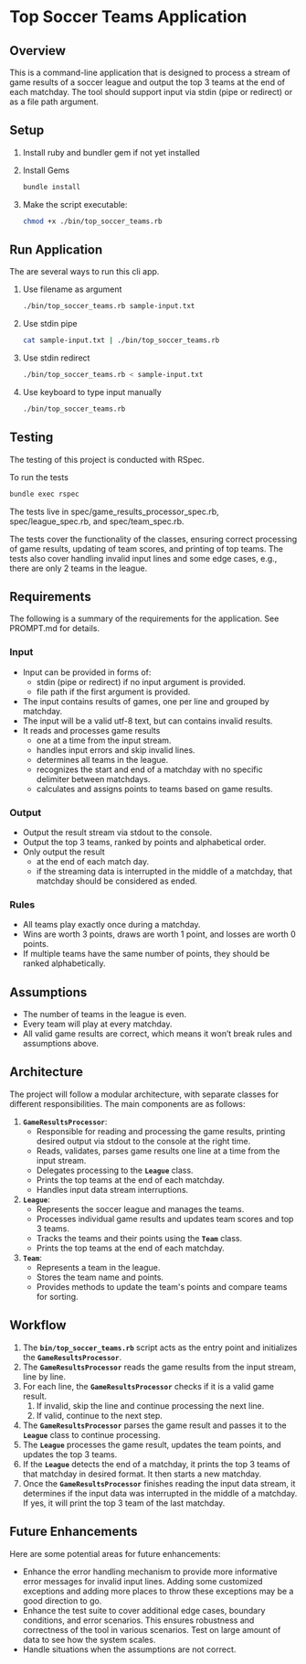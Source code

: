 # Top Soccer Teams Application

## **Overview**

This is a command-line application that is designed to process a stream of game results of a soccer league and output the top 3 teams at the end of each matchday. The tool should support input via stdin (pipe or redirect) or as a file path argument.

## Setup

1. Install ruby and bundler gem if not yet installed
2. Install Gems

   ```bash
   bundle install
   ```

3. Make the script executable:

   ```bash
   chmod +x ./bin/top_soccer_teams.rb
   ```

## Run Application

The are several ways to run this cli app.

1. Use filename as argument

   ```bash
   ./bin/top_soccer_teams.rb sample-input.txt
   ```

2. Use stdin pipe

   ```bash
   cat sample-input.txt | ./bin/top_soccer_teams.rb
   ```

3. Use stdin redirect

   ```bash
   ./bin/top_soccer_teams.rb < sample-input.txt
   ```

4. Use keyboard to type input manually

   ```bash
   ./bin/top_soccer_teams.rb
   ```

## Testing

The testing of this project is conducted with RSpec.

To run the tests

```bash
bundle exec rspec
```

The tests live in spec/game_results_processor_spec.rb, spec/league_spec.rb, and spec/team_spec.rb.

The tests cover the functionality of the classes, ensuring correct processing of game results, updating of team scores, and printing of top teams. The tests also cover handling invalid input lines and some edge cases, e.g., there are only 2 teams in the league.

## Requirements

The following is a summary of the requirements for the application. See PROMPT.md for details.

### Input

- Input can be provided in forms of:
  - stdin (pipe or redirect) if no input argument is provided.
  - file path if the first argument is provided.
- The input contains results of games, one per line and grouped by matchday.
- The input will be a valid utf-8 text, but can contains invalid results.
- It reads and processes game results
  - one at a time from the input stream.
  - handles input errors and skip invalid lines.
  - determines all teams in the league.
  - recognizes the start and end of a matchday with no specific delimiter between matchdays.
  - calculates and assigns points to teams based on game results.

### Output

- Output the result stream via stdout to the console.
- Output the top 3 teams, ranked by points and alphabetical order.
- Only output the result
  - at the end of each match day.
  - if the streaming data is interrupted in the middle of a matchday, that matchday should be considered as ended.

### Rules

- All teams play exactly once during a matchday.
- Wins are worth 3 points, draws are worth 1 point, and losses are worth 0 points.
- If multiple teams have the same number of points, they should be ranked alphabetically.

## Assumptions

- The number of teams in the league is even.
- Every team will play at every matchday.
- All valid game results are correct, which means it won’t break rules and assumptions above.

## **Architecture**

The project will follow a modular architecture, with separate classes for different responsibilities. The main components are as follows:

1. **`GameResultsProcessor`**:
   - Responsible for reading and processing the game results, printing desired output via stdout to the console at the right time.
   - Reads, validates, parses game results one line at a time from the input stream.
   - Delegates processing to the **`League`** class.
   - Prints the top teams at the end of each matchday.
   - Handles input data stream interruptions.
2. **`League`**:
   - Represents the soccer league and manages the teams.
   - Processes individual game results and updates team scores and top 3 teams.
   - Tracks the teams and their points using the **`Team`** class.
   - Prints the top teams at the end of each matchday.
3. **`Team`**:
   - Represents a team in the league.
   - Stores the team name and points.
   - Provides methods to update the team's points and compare teams for sorting.

## **Workflow**

1. The **`bin/top_soccer_teams.rb`** script acts as the entry point and initializes the **`GameResultsProcessor`**.
2. The **`GameResultsProcessor`** reads the game results from the input stream, line by line.
3. For each line, the **`GameResultsProcessor`** checks if it is a valid game result.
   1. If invalid, skip the line and continue processing the next line.
   2. If valid, continue to the next step.
4. The **`GameResultsProcessor`** parses the game result and passes it to the **`League`** class to continue processing.
5. The **`League`** processes the game result, updates the team points, and updates the top 3 teams.
6. If the **`League`** detects the end of a matchday, it prints the top 3 teams of that matchday in desired format. It then starts a new matchday.
7. Once the **`GameResultsProcessor`** finishes reading the input data stream, it determines if the input data was interrupted in the middle of a matchday. If yes, it will print the top 3 team of the last matchday.

## **Future Enhancements**

Here are some potential areas for future enhancements:

- Enhance the error handling mechanism to provide more informative error messages for invalid input lines. Adding some customized exceptions and adding more places to throw these exceptions may be a good direction to go.
- Enhance the test suite to cover additional edge cases, boundary conditions, and error scenarios. This ensures robustness and correctness of the tool in various scenarios. Test on large amount of data to see how the system scales.
- Handle situations when the assumptions are not correct.

